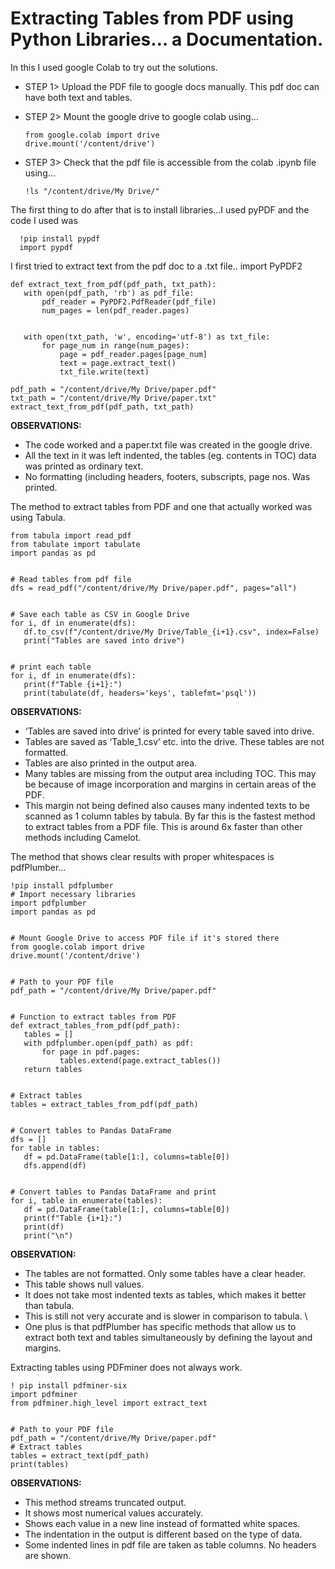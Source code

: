 # Extracting Tables from PDF using Python Libraries… a Documentation.


In this I used google Colab to try out the solutions. 
- STEP 1> Upload the PDF file to google docs manually. This pdf doc can have both text and tables. 
- STEP 2> Mount the google drive to google colab using…

      from google.colab import drive
      drive.mount('/content/drive')

- STEP 3> Check that the pdf file is accessible from the colab .ipynb file using… 

      !ls "/content/drive/My Drive/"


The first thing to do after that is to install libraries…I used pyPDF and the code I used was

      !pip install pypdf
      import pypdf

I first tried to extract text from the pdf doc to a .txt file..
import PyPDF2


    def extract_text_from_pdf(pdf_path, txt_path):
       with open(pdf_path, 'rb') as pdf_file:
           pdf_reader = PyPDF2.PdfReader(pdf_file)
           num_pages = len(pdf_reader.pages)


       with open(txt_path, 'w', encoding='utf-8') as txt_file:
           for page_num in range(num_pages):
               page = pdf_reader.pages[page_num]
               text = page.extract_text()
               txt_file.write(text)
               
    pdf_path = "/content/drive/My Drive/paper.pdf"
    txt_path = "/content/drive/My Drive/paper.txt"
    extract_text_from_pdf(pdf_path, txt_path)

**OBSERVATIONS:**
- The code worked and a paper.txt file was created in the google drive. 
- All the text in it was left indented, the tables (eg. contents in TOC) data was printed as ordinary text. 
- No formatting (including headers, footers, subscripts, page nos. Was printed.

The method to extract tables from PDF and one that actually worked was using Tabula. 

    from tabula import read_pdf
    from tabulate import tabulate
    import pandas as pd


    # Read tables from pdf file
    dfs = read_pdf("/content/drive/My Drive/paper.pdf", pages="all")
    
    
    # Save each table as CSV in Google Drive
    for i, df in enumerate(dfs):
       df.to_csv(f"/content/drive/My Drive/Table_{i+1}.csv", index=False)
       print("Tables are saved into drive")
    
    
    # print each table
    for i, df in enumerate(dfs):
       print(f"Table {i+1}:")
       print(tabulate(df, headers='keys', tablefmt='psql'))
**OBSERVATIONS:**
- ‘Tables are saved into drive’ is printed for every table saved into drive.
- Tables are saved as ‘Table_1.csv’ etc. into the drive. These tables are not formatted.
- Tables are also printed in the output area.
- Many tables are missing from the output area including TOC. This may be because of image incorporation and margins in certain areas of the PDF. 
- This margin not being defined also causes many indented texts to be scanned as 1 column tables by tabula. 
By far this is the fastest method to extract tables from a PDF file. This is around 6x faster than other methods including Camelot. 

The method that shows clear results with proper whitespaces is pdfPlumber…

    !pip install pdfplumber
    # Import necessary libraries
    import pdfplumber
    import pandas as pd
    
    
    # Mount Google Drive to access PDF file if it's stored there
    from google.colab import drive
    drive.mount('/content/drive')
    
    
    # Path to your PDF file
    pdf_path = "/content/drive/My Drive/paper.pdf"
    
    
    # Function to extract tables from PDF
    def extract_tables_from_pdf(pdf_path):
       tables = []
       with pdfplumber.open(pdf_path) as pdf:
           for page in pdf.pages:
               tables.extend(page.extract_tables())
       return tables
    
    
    # Extract tables
    tables = extract_tables_from_pdf(pdf_path)
    
    
    # Convert tables to Pandas DataFrame
    dfs = []
    for table in tables:
       df = pd.DataFrame(table[1:], columns=table[0])
       dfs.append(df)
    
    
    # Convert tables to Pandas DataFrame and print
    for i, table in enumerate(tables):
       df = pd.DataFrame(table[1:], columns=table[0])
       print(f"Table {i+1}:")
       print(df)
       print("\n")
**OBSERVATION:**
- The tables are not formatted. Only some tables have a clear header. 
- This table shows null values. 
- It does not take most indented texts as tables, which makes it better than tabula. 
- This is still not very accurate and is slower in comparison to tabula. \
- One plus is that pdfPlumber has specific methods that allow us to extract both text and tables simultaneously by defining the layout and margins. 

Extracting tables using PDFminer does not always work. 

    ! pip install pdfminer-six
    import pdfminer
    from pdfminer.high_level import extract_text
    
    
    # Path to your PDF file
    pdf_path = "/content/drive/My Drive/paper.pdf"
    # Extract tables
    tables = extract_text(pdf_path)
    print(tables)
**OBSERVATIONS:**
- This method streams truncated output. 
- It shows most numerical values accurately. 
- Shows each value in a new line instead of formatted white spaces. 
- The indentation in the output is different based on the type of data. 
- Some indented lines in pdf file are taken as table columns. No headers are shown.
